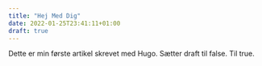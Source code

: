 ```yaml
---
title: "Hej Med Dig"
date: 2022-01-25T23:41:11+01:00
draft: true
---
```


Dette er min første artikel skrevet med Hugo. Sætter draft til false. Til true.